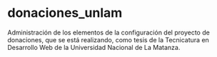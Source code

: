 donaciones_unlam
================

Administración de los elementos de la configuración del proyecto de donaciones, que se está realizando, como tesis de la Tecnicatura en Desarrollo Web de la Universidad Nacional de La Matanza.
